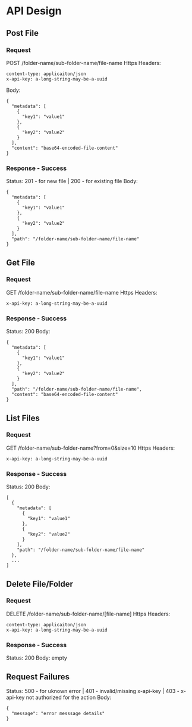 # API Design

## Post File

### Request
POST /folder-name/sub-folder-name/file-name
Https Headers:
```
content-type: applicaiton/json
x-api-key: a-long-string-may-be-a-uuid
```
Body:
```
{
  "metadata": [
    {
      "key1": "value1"
    },
    {
      "key2": "value2"
    }
  ],
  "content": "base64-encoded-file-content"
}
```

### Response - Success
Status: 201 - for new file | 200 - for existing file
Body:
```
{
  "metadata": [
    {
      "key1": "value1"
    },
    {
      "key2": "value2"
    }
  ],
  "path": "/folder-name/sub-folder-name/file-name"
}
```

## Get File

### Request
GET /folder-name/sub-folder-name/file-name
Https Headers:
```
x-api-key: a-long-string-may-be-a-uuid
```

### Response - Success
Status: 200
Body:
```
{
  "metadata": [
    {
      "key1": "value1"
    },
    {
      "key2": "value2"
    }
  ],
  "path": "/folder-name/sub-folder-name/file-name",
  "content": "base64-encoded-file-content"
}
```
## List Files

### Request
GET /folder-name/sub-folder-name?from=0&size=10
Https Headers:
```
x-api-key: a-long-string-may-be-a-uuid
```
### Response - Success
Status: 200
Body:
```
[
  {
    "metadata": [
      {
        "key1": "value1"
      },
      {
        "key2": "value2"
      }
    ],
    "path": "/folder-name/sub-folder-name/file-name"
  },
  ...
]
```

## Delete File/Folder

### Request
DELETE /folder-name/sub-folder-name/[file-name]
Https Headers:
```
content-type: applicaiton/json
x-api-key: a-long-string-may-be-a-uuid
```

### Response - Success
Status: 200
Body: empty

## Request Failures
Status: 500 - for uknown error | 401 - invalid/missing x-api-key | 403 - x-api-key not authorized for the action
Body:
```
{
  "message": "error messsage details"
}
```